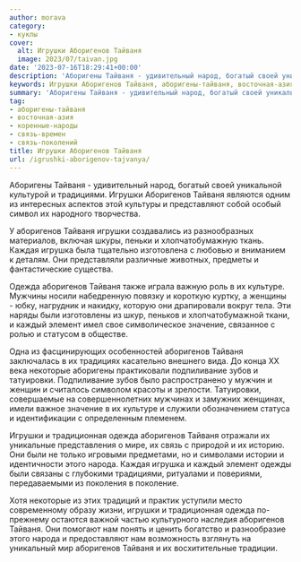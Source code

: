 ```yaml
---
author: morava
category:
- куклы
cover:
  alt: Игрушки Аборигенов Тайваня
  image: 2023/07/taivan.jpg
date: '2023-07-16T18:29:41+00:00'
description: 'Аборигены Тайваня - удивительный народ, богатый своей уникальной культурой и традициями. Игрушки Аборигенов Тайваня являются одним из интересных аспектов...'
keywords: Игрушки Аборигенов Тайваня, аборигены-тайваня, восточная-азия, коренные-народы, связь-времен, связь-поколений, тайваня, аборигенов, игрушки, одежда, аборигены, традициями, каждая, игрушка, культуре, каждый, элемент, значение, некоторые, подпиливание, зубов
summary: 'Аборигены Тайваня - удивительный народ, богатый своей уникальной культурой и традициями. Игрушки Аборигенов Тайваня являются одним из интересных аспектов...'
tag:
- аборигены-тайваня
- восточная-азия
- коренные-народы
- связь-времен
- связь-поколений
title: Игрушки Аборигенов Тайваня
url: /igrushki-aborigenov-tajvanya/
---
```


Аборигены Тайваня \- удивительный народ, богатый своей уникальной культурой и традициями. Игрушки Аборигенов Тайваня являются одним из интересных аспектов этой культуры и представляют собой особый символ их народного творчества.

У аборигенов Тайваня игрушки создавались из разнообразных материалов, включая шкуры, пеньки и хлопчатобумажную ткань. Каждая игрушка была тщательно изготовлена с любовью и вниманием к деталям. Они представляли различные животных, предметы и фантастические существа.

Одежда аборигенов Тайваня также играла важную роль в их культуре. Мужчины носили набедренную повязку и короткую куртку, а женщины \- юбку, нагрудник и накидку, которую они драпировали вокруг тела. Эти наряды были изготовлены из шкур, пеньков и хлопчатобумажной ткани, и каждый элемент имел свое символическое значение, связанное с ролью и статусом в обществе.

Одна из фасцинирующих особенностей аборигенов Тайваня заключалась в их традициях касательно внешнего вида. До конца XX века некоторые аборигены практиковали подпиливание зубов и татуировки. Подпиливание зубов было распространено у мужчин и женщин и считалось символом красоты и зрелости. Татуировки, совершаемые на совершеннолетних мужчинах и замужних женщинах, имели важное значение в их культуре и служили обозначением статуса и идентификации с определенным племенем.

Игрушки и традиционная одежда аборигенов Тайваня отражали их уникальные представления о мире, их связь с природой и их историю. Они были не только игровыми предметами, но и символами истории и идентичности этого народа. Каждая игрушка и каждый элемент одежды были связаны с глубокими традициями, ритуалами и повериями, передаваемыми из поколения в поколение.

Хотя некоторые из этих традиций и практик уступили место современному образу жизни, игрушки и традиционная одежда по-прежнему остаются важной частью культурного наследия аборигенов Тайваня. Они помогают нам понять и ценить богатство и разнообразие этого народа и предоставляют нам возможность взглянуть на уникальный мир аборигенов Тайваня и их восхитительные традиции.